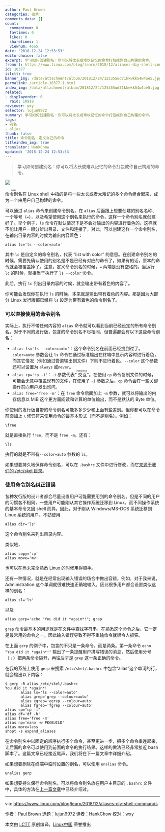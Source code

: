 ```yaml
---
author: Paul Brown
categories: 技术
comments_data: []
count:
  commentnum: 0
  favtimes: 0
  likes: 0
  sharetimes: 1
  viewnum: 4665
date: '2018-12-24 12:53:53'
editorchoice: false
excerpt: 学习如何创建别名：你可以将太长或难以记忆的命令打包成你自己构建的命令。
fromurl: https://www.linux.com/blog/learn/2018/12/aliases-diy-shell-commands
id: 10377
islctt: true
banner_img: /data/attachment/album/201812/24/125355ud71kkwkk54w4oe5.jpg
permalink: /article-10377-1.html
index_img: /data/attachment/album/201812/24/125355ud71kkwkk54w4oe5.jpg.thumb.jpg
related:
- displayorder: 0
  raid: 10918
reviewer: wxy
selector: lujun9972
summary: 学习如何创建别名：你可以将太长或难以记忆的命令打包成你自己构建的命令。
tags:
- 别名
- alias
thumb: false
title: 命令别名：定义自己的命令
titleindex_img: true
translator: HankChow
updated: '2018-12-24 12:53:53'
---
```



> 
> 学习如何创建别名：你可以将太长或难以记忆的命令打包成你自己构建的命令。
> 
> 
> 


![](/data/attachment/album/201812/24/125355ud71kkwkk54w4oe5.jpg)


<ruby> 命令别名 <rt>  Alias </rt></ruby>在 Linux shell 中指的是将一些太长或者太难记的多个命令组合起来，成为一个由用户自己构建的命令。


可以通过 `alias` 命令来创建命令别名。在 `alias` 后面跟上想要创建的别名名称、一个等号（`=`），以及希望使用这个别名来执行的命令，这样一个命令别名就创建好了。举个例子，`ls` 命令在默认情况下是不会对输出的内容进行着色的，这样就不能让用户一眼分辨出目录、文件和连接了。对此，可以创建这样一个命令别名，在输出目录内容的时候为输出内容着色：



```
alias lc='ls --color=auto'
```

其中 `lc` 是自定义的命令别名，代表 “list with color” 的意思。在创建命令别名的时候，需要先确认使用的别名是不是已经有对应的命令了，如果有的话，原本的命令就会被覆盖掉了。注意，定义命令别名的时候，`=` 两端是没有空格的。当运行 `lc` 的时候，就相当于执行了 `ls --color` 命令。


此后，执行 `lc` 列出目录内容的时候，就会输出带有着色的内容了。


你可能会发现你在执行 `ls` 的时候，本来就是输出带有着色的内容。那是因为大部分 Linux 发行版都已经将 `ls` 设定为带有着色的命令别名了。


### 可以直接使用的命令别名


实际上，执行不带任何内容的 `alias` 命令就可以看到当前已经设定的所有命令别名。对于不同的发行版，包含的命令别名不尽相同，但普遍都会有以下这些命令别名：


* `alias ls='ls --color=auto'`：这个命令别名在前面已经提到过了。`--color=auto` 参数会让 `ls` 命令在通过标准输出在终端中显示内容时进行着色，而其它情况（例如通过管道输出到文件）下则不进行着色。`--color` 这个参数还可以设置为 `always` 或`never`。
* `alias cp='cp -i'`：`-i` 参数代表“<ruby> 交互 <rt>  interactive </rt></ruby>”。在使用 `cp` 命令复制文件的时候，可能会无意中覆盖现有的文件，在使用了 `-i` 参数之后，`cp` 命令会在一些关键操作前向用户发出询问。
* `alias free='free -m'`：在 `free` 命令后面加上 `-m` 参数，就可以将输出的内存信息以 MiB 这个更方面阅读和计算的单位输出，而不是默认的 Byte 单位。


你使用的发行版自带的命令别名可能多多少少和上面有些差别。但你都可以在命令前面加上 `\` 修饰符来使用命令的最基本形式（而不是别名）。例如：



```
\free
```

就是直接执行 `free`，而不是 `free -m`。还有：



```
\ls
```

执行的就是不带有`--color=auto` 参数的 `ls`。


如果想要持久地保存命令别名，可以在 `.bashrc` 文件中进行修改，而它[来源于我们的 /etc/skel 目录](/article-10370-1.html)。


### 使用命令别名纠正错误


各种发行版的设计者都会尽量设置用户可能需要用到的命令别名。但是不同的用户的习惯各不相同，一些用户可能刚从其它操作系统迁移到 Linux，而不同操作系统的基本命令又因 shell 而异。因此，对于刚从 Windows/MS-DOS 系统迁移到 Linux 系统的用户，不妨使用



```
alias dir='ls'
```

这个命令别名来列出目录内容。


类似地，



```
alias copy='cp'
alias move='mv'
```

也可以在尚未完全熟悉 Linux 的时候用得顺手。


还有一种情况，就是在经常出现输入错误的场合中做出容错，例如，对于我来说， Administration 这个单词就很难快速正确地输入，因此很多用户都会设置类似这样的别名：



```
alias sl='ls'
```

以及



```
alias gerp='echo "You did it *again*!"; grep'
```

`grep` 命令最基本的用途就是在文件中查找字符串，在熟悉这个命令之后，它一定是最常用的命令之一，因此输入错误导致不得不重输命令就很令人抓狂。


在上面 `gerp` 的例子中，包含的不只是一条命令，而是两条。第一条命令 `echo "You did it *again*!"` 输出了一条提醒用户拼写错误的消息，然后使用分号（`；`）把两条命令隔开，再往后才是 `grep` 这一条正确的命令。


在我的系统上使用 `gerp` 来搜索 `/etc/skel/.bashrc` 中包含“alias”这个单词的行，就会输出以下内容：



```
$ gerp -R alias /etc/skel/.bashrc
You did it *again*! 
       alias ls='ls --color=auto' 
       alias grep='grep --colour=auto' 
       alias egrep='egrep --colour=auto' 
       alias fgrep='fgrep --colour=auto' 
alias cp="cp -i"
alias df='df -h'
alias free='free -m'
alias np='nano -w PKGBUILD' 
alias more=less 
shopt -s expand_aliases
```

在命令别名中以固定的顺序执行多个命令，甚至更进一步，把多个命令串连起来，让后面的命令可以使用到前面的命令的执行结果。这样的做法已经非常接近 bash 脚本了。这篇文章已经接近尾声，我们将在下一篇文章中详细介绍。


如果想要删除在终端中临时设置的别名，可以使用 `unalias` 命令。



```
unalias gerp
```

如果想要持久保存命令别名，可以将命令别名放在用户主目录的 `.bashrc` 文件中，具体的方法在[上一篇文章](/article-10374-1.html)中已经介绍过。




---


via: <https://www.linux.com/blog/learn/2018/12/aliases-diy-shell-commands>


作者：[Paul Brown](https://www.linux.com/users/bro66) 选题：[lujun9972](https://github.com/lujun9972) 译者：[HankChow](https://github.com/HankChow) 校对：[wxy](https://github.com/wxy)


本文由 [LCTT](https://github.com/LCTT/TranslateProject) 原创编译，[Linux中国](https://linux.cn/) 荣誉推出